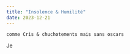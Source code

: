 ```yaml
---
title: "Insolence & Humilité"
date: 2023-12-21
---
```



    comme Cris & chuchotements mais sans oscars

Je 

